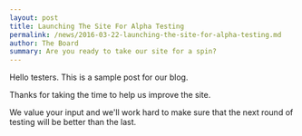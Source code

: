 ```yaml
---
layout: post
title: Launching The Site For Alpha Testing
permalink: /news/2016-03-22-launching-the-site-for-alpha-testing.md
author: The Board
summary: Are you ready to take our site for a spin?
---
```


Hello testers. This is a sample post for our blog.

Thanks for taking the time to help us improve the site.

We value your input and we'll work hard to make sure that the next round of testing will be better than the last.
